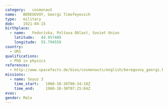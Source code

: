 ```yaml
---
category:	cosmonaut
name:	BEREGOVOY, Georgi Timofeyevich
type:	military
dob:	1921-04-15
birthplace:
  - name:	Fedorivka, Poltava Oblast, Soviet Union
    latitude:	44.957489
    longitude:	55.794559
country:
  - URS
qualifications:
  - PhD in physics
references:
  - http://www.spacefacts.de/bios/cosmonauts/english/beregovoy_georgi.htm
missions:
  - name: Soyuz 3
    time_start:   1968-10-26T08:34:18Z
    time_end:     1968-10-30T07:25:04Z
evas:
gender:	Male
---
```

